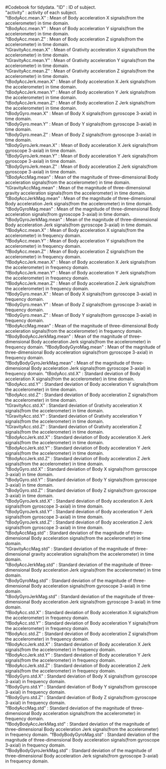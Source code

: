 #Codebook for tidydata.
"ID" : ID of subject.                        
"activity" : activity of each subject.                  
"tBodyAcc.mean.X" : Mean of Body acceleration X signals(from the accelerometer) in time domain.        
"tBodyAcc.mean.Y" : Mean of Body acceleration Y signals(from the accelerometer) in time domain.        
"tBodyAcc.mean.Z" : Mean of Body acceleration Z signals(from the accelerometer) in time domain.       
"tGravityAcc.mean.X" : Mean of Grativity acceleration X signals(from the accelerometer) in time domain.      
"tGravityAcc.mean.Y" : Mean of Grativity acceleration Y signals(from the accelerometer) in time domain.       
"tGravityAcc.mean.Z" : Mean of Grativity acceleration Z signals(from the accelerometer) in time domain.       
"tBodyAccJerk.mean.X" : Mean of Body acceleration X Jerk signals(from the accelerometer) in time domain.    
"tBodyAccJerk.mean.Y" : Mean of Body acceleration Y Jerk signals(from the accelerometer) in time domain.     
"tBodyAccJerk.mean.Z" : Mean of Body acceleration Z Jerk signals(from the accelerometer) in time domain.     
"tBodyGyro.mean.X" : Mean of Body X signals(from gyroscope 3-axial) in time domain.      
"tBodyGyro.mean.Y" : Mean of Body Y signals(from gyroscope 3-axial) in time domain.       
"tBodyGyro.mean.Z" : Mean of Body Z signals(from gyroscope 3-axial) in time domain.       
"tBodyGyroJerk.mean.X" : Mean of Body acceleration X Jerk signals(from gyroscope 3-axial) in time domain.   
"tBodyGyroJerk.mean.Y" : Mean of Body acceleration Y Jerk signals(from gyroscope 3-axial) in time domain.    
"tBodyGyroJerk.mean.Z" : Mean of Body acceleration Z Jerk signals(from gyroscope 3-axial) in time domain.    
"tBodyAccMag.mean" : Mean of the magnitude of three-dimensional Body acceleration signals(from the accelerometer) in time domain.   
"tGravityAccMag.mean" : Mean of the magnitude of three-dimensional gravity acceleration signals(from the accelerometer) in time domain.     
"tBodyAccJerkMag.mean" : Mean of the magnitude of three-dimensional Body acceleration Jerk signals(from the accelerometer) in time domain.   
"tBodyGyroMag.mean" : Mean of the magnitude of three-dimensional Body acceleration signals(from gyroscope 3-axial) in time domain.   
"tBodyGyroJerkMag.mean" : Mean of the magnitude of three-dimensional Body acceleration Jerk signals(from gyroscope 3-axial) in time domain. 
"fBodyAcc.mean.X" : Mean of Body acceleration X signals(from the accelerometer) in frequency domain.          
"fBodyAcc.mean.Y" : Mean of Body acceleration Y signals(from the accelerometer) in frequency domain.         
"fBodyAcc.mean.Z" : Mean of Body acceleration Z signals(from the accelerometer) in frequency domain.          
"fBodyAccJerk.mean.X" : Mean of Body acceleration X Jerk signals(from the accelerometer) in frequency domain.      
"fBodyAccJerk.mean.Y" : Mean of Body acceleration Y Jerk signals(from the accelerometer) in frequency domain.    
"fBodyAccJerk.mean.Z" : Mean of Body acceleration Z Jerk signals(from the accelerometer) in frequency domain.     
"fBodyGyro.mean.X" : Mean of Body X signals(from gyroscope 3-axial) in frequency domain.         
"fBodyGyro.mean.Y" : Mean of Body Z signals(from gyroscope 3-axial) in frequency domain.       
"fBodyGyro.mean.Z" : Mean of Body Y signals(from gyroscope 3-axial) in frequency domain.        
"fBodyAccMag.mean" : Mean of the magnitude of three-dimensional Body acceleration signals(from the accelerometer) in frequency domain.        
"fBodyBodyAccJerkMag.mean" : Mean of the magnitude of three-dimensional Body acceleration Jerk signals(from the accelerometer) in frequency domain.
"fBodyBodyGyroMag.mean" : Mean of the magnitude of three-dimensional Body acceleration signals(from gyroscope 3-axial) in frequency domain.   
"fBodyBodyGyroJerkMag.mean" : Mean of the magnitude of three-dimensional Body acceleration Jerk signals(from gyroscope 3-axial) in frequency domain.
"tBodyAcc.std.X" : Standard deviation of Body acceleration X signals(from the accelerometer) in time domain.         
"tBodyAcc.std.Y" : Standard deviation of Body acceleration Y signals(from the accelerometer) in time domain.          
"tBodyAcc.std.Z" : Standard deviation of Body acceleration Z signals(from the accelerometer) in time domain.          
"tGravityAcc.std.X" : Standard deviation of Grativity acceleration X signals(from the accelerometer) in time domain.      
"tGravityAcc.std.Y" : Standard deviation of Grativity acceleration Y signals(from the accelerometer) in time domain.       
"tGravityAcc.std.Z" : Standard deviation of Grativity acceleration Z signals(from the accelerometer) in time domain.       
"tBodyAccJerk.std.X" : Standard deviation of Body acceleration X Jerk signals(from the accelerometer) in time domain.     
"tBodyAccJerk.std.Y" : Standard deviation of Body acceleration Y Jerk signals(from the accelerometer) in time domain.      
"tBodyAccJerk.std.Z" : Standard deviation of Body acceleration Z Jerk signals(from the accelerometer) in time domain.      
"tBodyGyro.std.X" : Standard deviation of Body X signals(from gyroscope 3-axial) in time domain.       
"tBodyGyro.std.Y" : Standard deviation of Body Y signals(from gyroscope 3-axial) in time domain.         
"tBodyGyro.std.Z" : Standard deviation of Body Z signals(from gyroscope 3-axial) in time domain.         
"tBodyGyroJerk.std.X" : Standard deviation of Body acceleration X Jerk signals(from gyroscope 3-axial) in time domain.    
"tBodyGyroJerk.std.Y" : Standard deviation of Body acceleration Y Jerk signals(from gyroscope 3-axial) in time domain.      
"tBodyGyroJerk.std.Z" : Standard deviation of Body acceleration Z Jerk signals(from gyroscope 3-axial) in time domain.      
"tBodyAccMag.std" : Standard deviation of the magnitude of three-dimensional Body acceleration signals(from the accelerometer) in time domain.         
"tGravityAccMag.std" : Standard deviation of the magnitude of three-dimensional gravity acceleration signals(from the accelerometer) in time domain.       
"tBodyAccJerkMag.std" : Standard deviation of the magnitude of three-dimensional Body acceleration Jerk signals(from the accelerometer) in time domain.      
"tBodyGyroMag.std" : Standard deviation of the magnitude of three-dimensional Body acceleration signals(from gyroscope 3-axial) in time domain.        
"tBodyGyroJerkMag.std" : Standard deviation of the magnitude of three-dimensional Body acceleration Jerk signals(from gyroscope 3-axial) in time domain.     
"fBodyAcc.std.X" : Standard deviation of Body acceleration X signals(from the accelerometer) in frequency domain.           
"fBodyAcc.std.Y" : Standard deviation of Body acceleration Y signals(from the accelerometer) in frequency domain.          
"fBodyAcc.std.Z" : Standard deviation of Body acceleration Z signals(from the accelerometer) in frequency domain.           
"fBodyAccJerk.std.X" : Standard deviation of Body acceleration X Jerk signals(from the accelerometer) in frequency domain.       
"fBodyAccJerk.std.Y" : Standard deviation of Body acceleration Y Jerk signals(from the accelerometer) in frequency domain.     
"fBodyAccJerk.std.Z" : Standard deviation of Body acceleration Z Jerk signals(from the accelerometer) in frequency domain.      
"fBodyGyro.std.X" : Standard deviation of Body X signals(from gyroscope 3-axial) in frequency domain.          
"fBodyGyro.std.Y" : Standard deviation of Body Y signals(from gyroscope 3-axial) in frequency domain.         
"fBodyGyro.std.Z" : Standard deviation of Body Z signals(from gyroscope 3-axial) in frequency domain.          
"fBodyAccMag.std" : Standard deviation of the magnitude of three-dimensional Body acceleration signals(from the accelerometer) in frequency domain.         
"fBodyBodyAccJerkMag.std" : Standard deviation of the magnitude of three-dimensional Body acceleration Jerk signals(from the accelerometer) in frequency domain. 
"fBodyBodyGyroMag.std" : Standard deviation of the magnitude of three-dimensional Body acceleration signals(from gyroscope 3-axial) in frequency domain.     
"fBodyBodyGyroJerkMag.std" : Standard deviation of the magnitude of three-dimensional Body acceleration Jerk signals(from gyroscope 3-axial) in frequency domain.